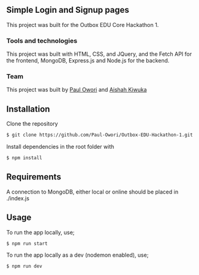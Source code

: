 ## Simple Login and Signup pages

This project was built for the Outbox EDU Core Hackathon 1.

### Tools and technologies

This project was built with HTML, CSS, and JQuery, and the Fetch API for the frontend, MongoDB, Express.js and Node.js for the backend.

### Team

This project was built by [Paul Owori](https://paul-owori.github.io/) and [Aishah Kiwuka](https://github.com/aishahkiwuka)


## Installation

Clone the repository

```bash
$ git clone https://github.com/Paul-Owori/Outbox-EDU-Hackathon-1.git
```

Install dependencies in the root folder with

```bash
$ npm install
```

## Requirements

A connection to MongoDB, either local or online should be placed in ./index.js

## Usage

To run the app locally, use;

```bash
$ npm run start
```

To run the app locally as a dev (nodemon enabled), use;

```bash
$ npm run dev
```
